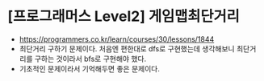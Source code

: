 # [프로그래머스 Level2] 게임맵최단거리
- https://programmers.co.kr/learn/courses/30/lessons/1844
- 최단거리 구하기 문제이다. 처음엔 편한대로 dfs로 구현했는데 생각해보니 최단거리를 구하는 것이라서 bfs로 구현해야 했다.
- 기초적인 문제이라서 기억해두면 좋은 문제이다.